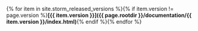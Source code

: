 {% for item in site.storm_released_versions %}{% if item.version != page.version %}**[{{ item.version }}]({{ page.rootdir }}/documentation/{{ item.version }}/index.html)**{% endif %}{% endfor %}
